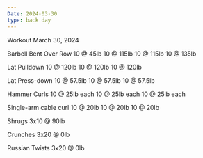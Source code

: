 ```yaml
---
Date: 2024-03-30
type: back day
---
```

Workout March 30, 2024

Barbell Bent Over Row
10 @ 45lb
10 @ 115lb
10 @ 115lb
10 @ 135lb

Lat Pulldown
10 @ 120lb
10 @ 120lb
10 @ 120lb

Lat Press-down
10 @ 57.5lb
10 @ 57.5lb
10 @ 57.5lb

Hammer Curls
10 @ 25lb each
10 @ 25lb each
10 @ 25lb each

Single-arm cable curl
10 @ 20lb
10 @ 20lb
10 @ 20lb

Shrugs
3x10 @ 90lb

Crunches
3x20 @ 0lb

Russian Twists
3x20 @ 0lb
